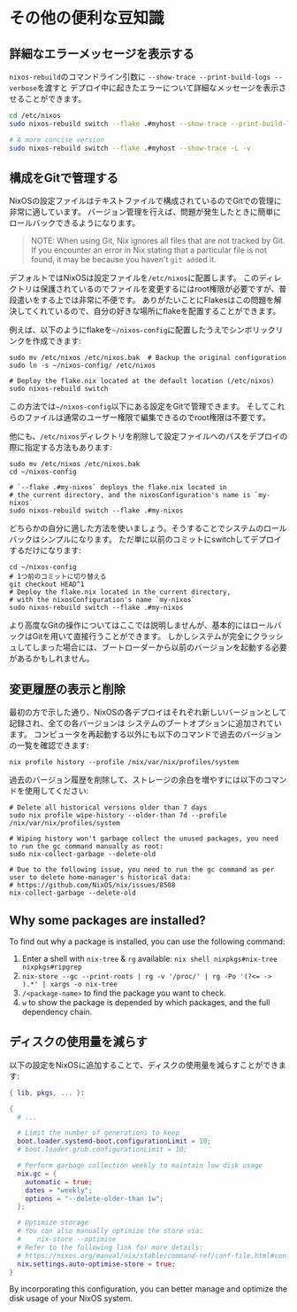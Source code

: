 # その他の便利な豆知識

## 詳細なエラーメッセージを表示する

`nixos-rebuild`のコマンドライン引数に `--show-trace --print-build-logs --verbose`を渡すと
デプロイ中に起きたエラーについて詳細なメッセージを表示させることができます。

```bash
cd /etc/nixos
sudo nixos-rebuild switch --flake .#myhost --show-trace --print-build-logs --verbose

# A more concise version
sudo nixos-rebuild switch --flake .#myhost --show-trace -L -v
```

## 構成をGitで管理する

NixOSの設定ファイルはテキストファイルで構成されているのでGitでの管理に非常に適しています。
バージョン管理を行えば、問題が発生したときに簡単にロールバックできるようになります。

> NOTE: When using Git, Nix ignores all files that are not tracked by Git. If you
> encounter an error in Nix stating that a particular file is not found, it may be because
> you haven't `git add`ed it.

デフォルトではNixOSは設定ファイルを`/etc/nixos`に配置します。
このディレクトリは保護されているのでファイルを変更するにはroot権限が必要ですが、普段遣いをする上では非常に不便です。
ありがたいことにFlakesはこの問題を解決してくれているので、自分の好きな場所にflakeを配置することができます。

例えば、以下のようにflakeを`~/nixos-config`に配置したうえでシンボリックリンクを作成できます:

```shell
sudo mv /etc/nixos /etc/nixos.bak  # Backup the original configuration
sudo ln -s ~/nixos-config/ /etc/nixos

# Deploy the flake.nix located at the default location (/etc/nixos)
sudo nixos-rebuild switch
```

この方法では`~/nixos-config`以下にある設定をGitで管理できます。
そしてこれらのファイルは通常のユーザー権限で編集できるのでroot権限は不要です。

他にも、`/etc/nixos`ディレクトリを削除して設定ファイルへのパスをデプロイの際に指定する方法もあります:

```shell
sudo mv /etc/nixos /etc/nixos.bak
cd ~/nixos-config

# `--flake .#my-nixos` deploys the flake.nix located in
# the current directory, and the nixosConfiguration's name is `my-nixos`
sudo nixos-rebuild switch --flake .#my-nixos
```

どちらかの自分に適した方法を使いましょう。そうすることでシステムのロールバックはシンプルになります。
ただ単に以前のコミットにswitchしてデプロイするだけになります:

```shell
cd ~/nixos-config
# 1つ前のコミットに切り替える
git checkout HEAD^1
# Deploy the flake.nix located in the current directory,
# with the nixosConfiguration's name `my-nixos`
sudo nixos-rebuild switch --flake .#my-nixos
```

より高度なGitの操作についてはここでは説明しませんが、基本的にはロールバックはGitを用いて直接行うことができます。
しかしシステムが完全にクラッシュしてしまった場合には、ブートローダーから以前のバージョンを起動する必要があるかもしれません。

## 変更履歴の表示と削除

最初の方で示した通り、NixOSの各デプロイはそれぞれ新しいバージョンとして記録され、全ての各バージョンは
システムのブートオプションに追加されています。
コンピュータを再起動する以外にも以下のコマンドで過去のバージョンの一覧を確認できます:

```shell
nix profile history --profile /nix/var/nix/profiles/system
```

過去のバージョン履歴を削除して、ストレージの余白を増やすには以下のコマンドを使用してください:

```shell
# Delete all historical versions older than 7 days
sudo nix profile wipe-history --older-than 7d --profile /nix/var/nix/profiles/system

# Wiping history won't garbage collect the unused packages, you need to run the gc command manually as root:
sudo nix-collect-garbage --delete-old

# Due to the following issue, you need to run the gc command as per user to delete home-manager's historical data:
# https://github.com/NixOS/nix/issues/8508
nix-collect-garbage --delete-old
```

## Why some packages are installed?

To find out why a package is installed, you can use the following command:

1. Enter a shell with `nix-tree` & `rg` available:
   `nix shell nixpkgs#nix-tree nixpkgs#ripgrep`
1. `nix-store --gc --print-roots | rg -v '/proc/' | rg -Po '(?<= -> ).*' | xargs -o nix-tree`
1. `/<package-name>` to find the package you want to check.
1. `w` to show the package is depended by which packages, and the full dependency chain.

## ディスクの使用量を減らす

以下の設定をNixOSに追加することで、ディスクの使用量を減らすことができます:

```nix
{ lib, pkgs, ... }:

{
  # ...

  # Limit the number of generations to keep
  boot.loader.systemd-boot.configurationLimit = 10;
  # boot.loader.grub.configurationLimit = 10;

  # Perform garbage collection weekly to maintain low disk usage
  nix.gc = {
    automatic = true;
    dates = "weekly";
    options = "--delete-older-than 1w";
  };

  # Optimize storage
  # You can also manually optimize the store via:
  #    nix-store --optimise
  # Refer to the following link for more details:
  # https://nixos.org/manual/nix/stable/command-ref/conf-file.html#conf-auto-optimise-store
  nix.settings.auto-optimise-store = true;
}
```

By incorporating this configuration, you can better manage and optimize the disk usage of
your NixOS system.
